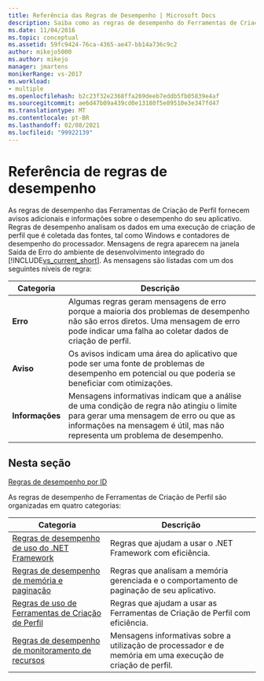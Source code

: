 ```yaml
---
title: Referência das Regras de Desempenho | Microsoft Docs
description: Saiba como as regras de desempenho do Ferramentas de Criação de Perfil fornecem avisos e informações adicionais sobre o desempenho do seu aplicativo.
ms.date: 11/04/2016
ms.topic: conceptual
ms.assetid: 59fc9424-76ca-4365-ae47-bb14a736c9c2
author: mikejo5000
ms.author: mikejo
manager: jmartens
monikerRange: vs-2017
ms.workload:
- multiple
ms.openlocfilehash: b2c23f32e2368ffa269deeb7eddb5fb05839e4af
ms.sourcegitcommit: ae6d47b09a439cd0e13180f5e89510e3e347fd47
ms.translationtype: MT
ms.contentlocale: pt-BR
ms.lasthandoff: 02/08/2021
ms.locfileid: "99922139"
---
```

# <a name="performance-rules-reference"></a>Referência de regras de desempenho
As regras de desempenho das Ferramentas de Criação de Perfil fornecem avisos adicionais e informações sobre o desempenho do seu aplicativo. Regras de desempenho analisam os dados em uma execução de criação de perfil que é coletada das fontes, tal como Windows e contadores de desempenho do processador. Mensagens de regra aparecem na janela Saída de Erro do ambiente de desenvolvimento integrado do [!INCLUDE[vs_current_short](../code-quality/includes/vs_current_short_md.md)]. As mensagens são listadas com um dos seguintes níveis de regra:

|Categoria|Descrição|
|-|-|
|**Erro**|Algumas regras geram mensagens de erro porque a maioria dos problemas de desempenho não são erros diretos. Uma mensagem de erro pode indicar uma falha ao coletar dados de criação de perfil.|
|**Aviso**|Os avisos indicam uma área do aplicativo que pode ser uma fonte de problemas de desempenho em potencial ou que poderia se beneficiar com otimizações.|
|**Informações**|Mensagens informativas indicam que a análise de uma condição de regra não atingiu o limite para gerar uma mensagem de erro ou que as informações na mensagem é útil, mas não representa um problema de desempenho.|

## <a name="in-this-section"></a>Nesta seção

[Regras de desempenho por ID](../profiling/performance-rules-by-id.md)

As regras de desempenho de Ferramentas de Criação de Perfil são organizadas em quatro categorias:

|Categoria|Descrição|
|-|-|
|[Regras de desempenho de uso do .NET Framework](../profiling/dotnet-framework-usage-performance-rules.md)|Regras que ajudam a usar o .NET Framework com eficiência.|
|[Regras de desempenho de memória e paginação](../profiling/memory-and-paging-performance-rules.md)|Regras que analisam a memória gerenciada e o comportamento de paginação de seu aplicativo.|
|[Regras de uso de Ferramentas de Criação de Perfil](../profiling/profiling-tools-usage-rules.md)|Regras que ajudam a usar as Ferramentas de Criação de Perfil com eficiência.|
|[Regras de desempenho de monitoramento de recursos](../profiling/resource-monitoring-performance-rules.md)|Mensagens informativas sobre a utilização de processador e de memória em uma execução de criação de perfil.|
